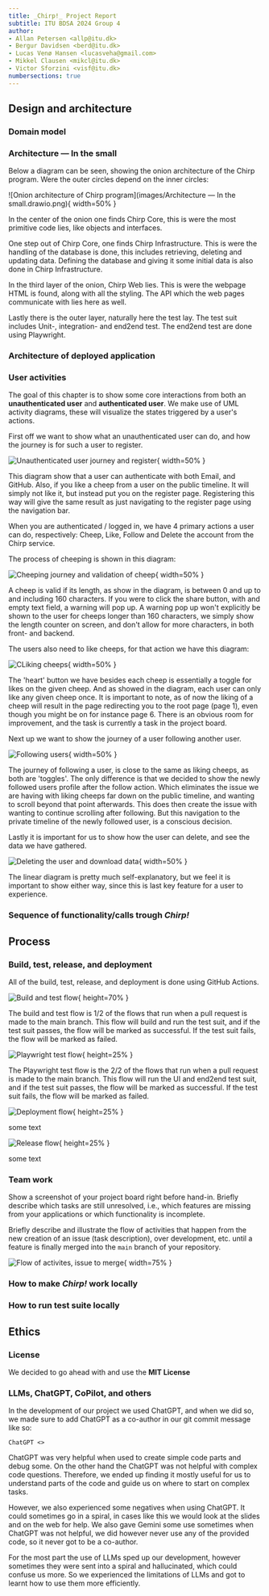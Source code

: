 ```yaml
---
title: _Chirp!_ Project Report
subtitle: ITU BDSA 2024 Group 4
author:
- Allan Petersen <allp@itu.dk>
- Bergur Davidsen <berd@itu.dk>
- Lucas Venø Hansen <lucasveha@gmail.com>
- Mikkel Clausen <mikcl@itu.dk>
- Victor Sforzini <visf@itu.dk>
numbersections: true
---
```



## Design and architecture

### Domain model

### Architecture — In the small

Below a diagram can be seen, showing the onion architecture of the Chirp program. Were the outer circles depend on the inner circles:


![Onion architecture of Chirp program](images/Architecture — In the small.drawio.png){ width=50% }

In the center of the onion one finds Chirp Core, this is were the most primitive code lies, like objects and interfaces.

One step out of Chirp Core, one finds Chirp Infrastructure. This is were the handling of the database is done, this includes retrieving, deleting and updating data. Defining the database and giving it some initial data is also done in Chirp Infrastructure.

In the third layer of the onion, Chirp Web lies. This is were the webpage HTML is found, along with all the styling. The API which the web pages communicate with lies here as well.

Lastly there is the outer layer, naturally here the test lay. The test suit includes Unit-, integration- and end2end test. The end2end test are done using Playwright.

### Architecture of deployed application

### User activities

The goal of this chapter is to show some core interactions from both an **unauthenticated user** and **authenticated user**. We make use of UML activity diagrams, these will visualize the states triggered by a user's actions.

First off we want to show what an unauthenticated user can do, and how the journey is for such a user to register.

![Unauthenticated user journey and register](images/chirpUserActRegister.png){ width=50% }

This diagram show that a user can authenticate with both Email, and GitHub. Also, if you like a cheep from a user on the public timeline. It will simply not like it, but instead put you on the register page. Registering this way will give the same result as just navigating to the register page using the navigation bar.

When you are authenticated / logged in, we have 4 primary actions a user can do, respectively: Cheep, Like, Follow and Delete the account from the Chirp service.

The process of cheeping is shown in this diagram:

![Cheeping journey and validation of cheep](images/chirpUserActCheep.png){ width=50% }

A cheep is valid if its length, as show in the diagram, is between 0 and up to and including 160 characters. If you were to click the share button, with and empty text field, a warning will pop up. A warning pop up won't explicitly be shown to the user for cheeps longer than 160 characters, we simply show the length counter on screen, and don't allow for more characters, in both front- and backend.

The users also need to like cheeps, for that action we have this diagram:

![CLiking cheeps](images/chirpUserActLike.png){ width=50% }

The 'heart' button we have besides each cheep is essentially a toggle for likes on the given cheep. And as showed in the diagram, each user can only like any given cheep once. It is important to note, as of now the liking of a cheep will result in the page redirecting you to the root page (page 1), even though you might be on for instance page 6. There is an obvious room for improvement, and the task is currently a task in the project board.

Next up we want to show the journey of a user following another user.

![Following users](images/chirpUserActFollow.png){ width=50% }

The journey of following a user, is close to the same as liking cheeps, as both are 'toggles'. The only difference is that we decided to show the newly followed users profile after the follow action. Which eliminates the issue we are having with liking cheeps far down on the public timeline, and wanting to scroll beyond that point afterwards. This does then create the issue with wanting to continue scrolling after following.
But this navigation to the private timeline of the newly followed user, is a conscious decision.

Lastly it is important for us to show how the user can delete, and see the data we have gathered.

![Deleting the user and download data](images/chirpUserActDelete.png){ width=50% }

The linear diagram is pretty much self-explanatory, but we feel it is important to show either way, since this is last key feature for a user to experience.

### Sequence of functionality/calls trough _Chirp!_

## Process

### Build, test, release, and deployment

All of the build, test, release, and deployment is done using GitHub Actions.


![Build and test flow](images/build.drawio.png){ height=70% }

The build and test flow is 1/2 of the flows that run when a pull request is made to the main branch. This flow will build and run the test suit, and if the test suit passes, the flow will be marked as successful. If the test suit fails, the flow will be marked as failed.

![Playwright test flow](images/Playwright.drawio.png){ height=25% }

The Playwright test flow is the 2/2 of the flows that run when a pull request is made to the main branch. This flow will run the UI and end2end test suit, and if the test suit passes, the flow will be marked as successful. If the test suit fails, the flow will be marked as failed.

![Deployment flow](images/deploy_action%20_flow.drawio.png){ height=25% }

some text

![Release flow](images/release_flow.drawio.png){ height=25% }

some text

### Team work

Show a screenshot of your project board right before hand-in.
Briefly describe which tasks are still unresolved, i.e., which features are missing from your applications or which functionality is incomplete.

Briefly describe and illustrate the flow of activities that happen from the new creation of an issue (task description), over development, etc. until a feature is finally merged into the `main` branch of your repository.

![Flow of activites, issue to merge](images/ProjectboardFlow.png){ width=75% }

### How to make _Chirp!_ work locally

### How to run test suite locally

## Ethics

### License

We decided to go ahead with and use the **MIT License**

### LLMs, ChatGPT, CoPilot, and others

In the development of our project we used ChatGPT, and when we did so, we made sure to add ChatGPT as a co-author in our git commit message like so:

`ChatGPT <>`

ChatGPT was very helpful when used to create simple code parts and debug some.
On the other hand the ChatGPT was not helpful with complex code questions. Therefore, we ended up finding it mostly useful for us to understand parts of the code and guide us on where to start on complex tasks.

However, we also experienced some negatives when using ChatGPT. It could sometimes go in a spiral, in cases like this we would look at the slides and on the web for help.
We also gave Gemini some use sometimes when ChatGPT was not helpful, we did however never use any of the provided code, so it never got to be a co-author.

For the most part the use of LLMs sped up our development, however sometimes they were sent into a spiral and hallucinated, which could confuse us more.
So we experienced the limitations of LLMs and got to learnt how to use them more efficiently.
